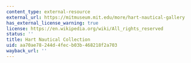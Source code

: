 ```yaml
---
content_type: external-resource
external_url: https://mitmuseum.mit.edu/more/hart-nautical-gallery
has_external_license_warning: true
license: https://en.wikipedia.org/wiki/All_rights_reserved
status: ''
title: Hart Nautical Collection
uid: aa70ae78-244d-4fec-b03b-468218f2a703
wayback_url: ''
---
```

